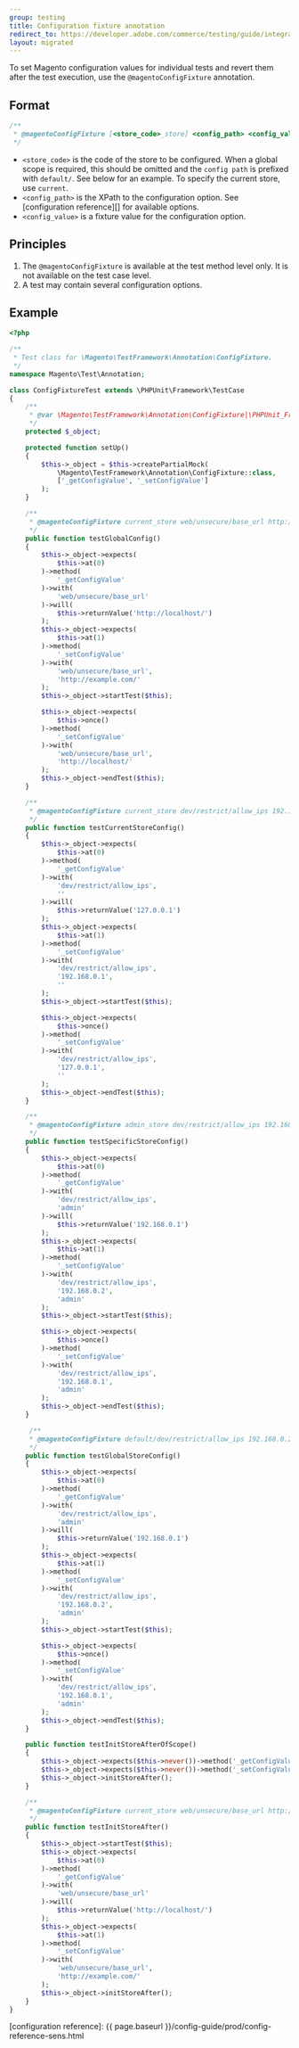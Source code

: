 ```yaml
---
group: testing
title: Configuration fixture annotation
redirect_to: https://developer.adobe.com/commerce/testing/guide/integration/annotations/magento-config-fixture/
layout: migrated
---
```


To set Magento configuration values for individual tests and revert them after the test execution, use the `@magentoConfigFixture` annotation.

## Format

```php
/**
 * @magentoConfigFixture [<store_code>_store] <config_path> <config_value>
 */
```

-  `<store_code>` is the code of the store to be configured.
   When a global scope is required, this should be omitted and the `config path` is prefixed with `default/`. See below for an example.
   To specify the current store, use `current`.
-  `<config_path>` is the XPath to the configuration option.
   See [configuration reference][] for available options.
-  `<config_value>` is a fixture value for the configuration option.

## Principles

1. The `@magentoConfigFixture` is available at the test method level only.
   It is not available on the test case level.
1. A test may contain several configuration options.

## Example

```php
<?php

/**
 * Test class for \Magento\TestFramework\Annotation\ConfigFixture.
 */
namespace Magento\Test\Annotation;

class ConfigFixtureTest extends \PHPUnit\Framework\TestCase
{
    /**
     * @var \Magento\TestFramework\Annotation\ConfigFixture|\PHPUnit_Framework_MockObject_MockObject
     */
    protected $_object;

    protected function setUp()
    {
        $this->_object = $this->createPartialMock(
            \Magento\TestFramework\Annotation\ConfigFixture::class,
            ['_getConfigValue', '_setConfigValue']
        );
    }

    /**
     * @magentoConfigFixture current_store web/unsecure/base_url http://example.com/
     */
    public function testGlobalConfig()
    {
        $this->_object->expects(
            $this->at(0)
        )->method(
            '_getConfigValue'
        )->with(
            'web/unsecure/base_url'
        )->will(
            $this->returnValue('http://localhost/')
        );
        $this->_object->expects(
            $this->at(1)
        )->method(
            '_setConfigValue'
        )->with(
            'web/unsecure/base_url',
            'http://example.com/'
        );
        $this->_object->startTest($this);

        $this->_object->expects(
            $this->once()
        )->method(
            '_setConfigValue'
        )->with(
            'web/unsecure/base_url',
            'http://localhost/'
        );
        $this->_object->endTest($this);
    }

    /**
     * @magentoConfigFixture current_store dev/restrict/allow_ips 192.168.0.1
     */
    public function testCurrentStoreConfig()
    {
        $this->_object->expects(
            $this->at(0)
        )->method(
            '_getConfigValue'
        )->with(
            'dev/restrict/allow_ips',
            ''
        )->will(
            $this->returnValue('127.0.0.1')
        );
        $this->_object->expects(
            $this->at(1)
        )->method(
            '_setConfigValue'
        )->with(
            'dev/restrict/allow_ips',
            '192.168.0.1',
            ''
        );
        $this->_object->startTest($this);

        $this->_object->expects(
            $this->once()
        )->method(
            '_setConfigValue'
        )->with(
            'dev/restrict/allow_ips',
            '127.0.0.1',
            ''
        );
        $this->_object->endTest($this);
    }

    /**
     * @magentoConfigFixture admin_store dev/restrict/allow_ips 192.168.0.2
     */
    public function testSpecificStoreConfig()
    {
        $this->_object->expects(
            $this->at(0)
        )->method(
            '_getConfigValue'
        )->with(
            'dev/restrict/allow_ips',
            'admin'
        )->will(
            $this->returnValue('192.168.0.1')
        );
        $this->_object->expects(
            $this->at(1)
        )->method(
            '_setConfigValue'
        )->with(
            'dev/restrict/allow_ips',
            '192.168.0.2',
            'admin'
        );
        $this->_object->startTest($this);

        $this->_object->expects(
            $this->once()
        )->method(
            '_setConfigValue'
        )->with(
            'dev/restrict/allow_ips',
            '192.168.0.1',
            'admin'
        );
        $this->_object->endTest($this);
    }

     /**
     * @magentoConfigFixture default/dev/restrict/allow_ips 192.168.0.2
     */
    public function testGlobalStoreConfig()
    {
        $this->_object->expects(
            $this->at(0)
        )->method(
            '_getConfigValue'
        )->with(
            'dev/restrict/allow_ips',
            'admin'
        )->will(
            $this->returnValue('192.168.0.1')
        );
        $this->_object->expects(
            $this->at(1)
        )->method(
            '_setConfigValue'
        )->with(
            'dev/restrict/allow_ips',
            '192.168.0.2',
            'admin'
        );
        $this->_object->startTest($this);

        $this->_object->expects(
            $this->once()
        )->method(
            '_setConfigValue'
        )->with(
            'dev/restrict/allow_ips',
            '192.168.0.1',
            'admin'
        );
        $this->_object->endTest($this);
    }

    public function testInitStoreAfterOfScope()
    {
        $this->_object->expects($this->never())->method('_getConfigValue');
        $this->_object->expects($this->never())->method('_setConfigValue');
        $this->_object->initStoreAfter();
    }

    /**
     * @magentoConfigFixture current_store web/unsecure/base_url http://example.com/
     */
    public function testInitStoreAfter()
    {
        $this->_object->startTest($this);
        $this->_object->expects(
            $this->at(0)
        )->method(
            '_getConfigValue'
        )->with(
            'web/unsecure/base_url'
        )->will(
            $this->returnValue('http://localhost/')
        );
        $this->_object->expects(
            $this->at(1)
        )->method(
            '_setConfigValue'
        )->with(
            'web/unsecure/base_url',
            'http://example.com/'
        );
        $this->_object->initStoreAfter();
    }
}

```

<!-- Link definitions -->

[configuration reference]: {{ page.baseurl }}/config-guide/prod/config-reference-sens.html
